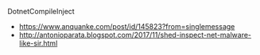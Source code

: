 DotnetCompileInject

- https://www.anquanke.com/post/id/145823?from=singlemessage
- http://antonioparata.blogspot.com/2017/11/shed-inspect-net-malware-like-sir.html
